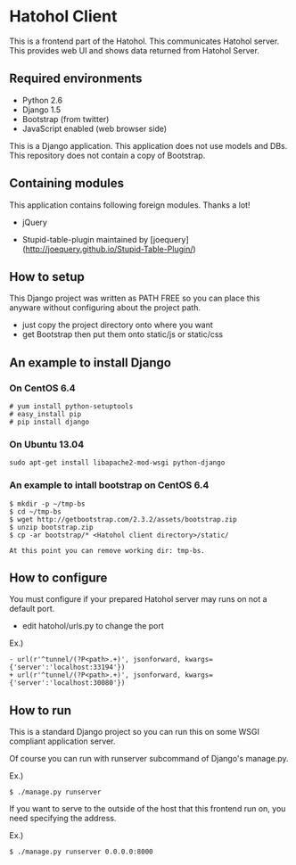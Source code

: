 Hatohol Client
==============

This is a frontend part of the Hatohol.
This communicates Hatohol server.
This provides web UI and shows data returned from Hatohol Server.


Required environments
----------------------------------------
- Python 2.6
- Django 1.5
- Bootstrap (from twitter)
- JavaScript enabled (web browser side)

This is a Django application.
This application does not use models and DBs.
This repository does not contain a copy of Bootstrap.

Containing modules
----------------------------------------
This application contains following foreign modules.
Thanks a lot!

- jQuery

- Stupid-table-plugin
maintained by [joequery]
(http://joequery.github.io/Stupid-Table-Plugin/)


How to setup
----------------------------------------
This Django project was written as PATH FREE so you can place this anyware without configuring about the project path.

- just copy the project directory onto where you want
- get Bootstrap then put them onto static/js or static/css

## An example to install Django
### On CentOS 6.4

    # yum install python-setuptools
    # easy_install pip
    # pip install django

### On Ubuntu 13.04

	sudo apt-get install libapache2-mod-wsgi python-django

### An example to intall bootstrap on CentOS 6.4

    $ mkdir -p ~/tmp-bs
    $ cd ~/tmp-bs
    $ wget http://getbootstrap.com/2.3.2/assets/bootstrap.zip
    $ unzip bootstrap.zip
    $ cp -ar bootstrap/* <Hatohol client directory>/static/

    At this point you can remove working dir: tmp-bs.


How to configure
----------------------------------------
You must configure if your prepared Hatohol server may runs on not a default port.

- edit hatohol/urls.py to change the port

Ex.)

	- url(r'^tunnel/(?P<path>.+)', jsonforward, kwargs={'server':'localhost:33194'})
	+ url(r'^tunnel/(?P<path>.+)', jsonforward, kwargs={'server':'localhost:30080'})

How to run
----------------------------------------
This is a standard Django project so you can run this on some WSGI compliant application server.

Of course you can run with runserver subcommand of Django's manage.py.

Ex.)

	$ ./manage.py runserver

If you want to serve to the outside of the host that this frontend run on, you need specifying the address.

Ex.)

	$ ./manage.py runserver 0.0.0.0:8000
